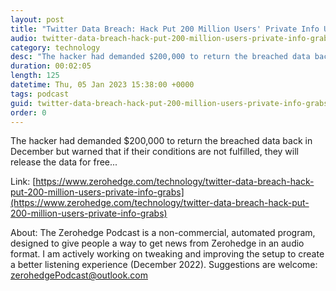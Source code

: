```yaml
---
layout: post
title: "Twitter Data Breach: Hack Put 200 Million Users' Private Info Up For Grabs"
audio: twitter-data-breach-hack-put-200-million-users-private-info-grabs-0
category: technology
desc: "The hacker had demanded $200,000 to return the breached data back in December but warned that if their conditions are not fulfilled, they will release the data for free..."
duration: 00:02:05
length: 125
datetime: Thu, 05 Jan 2023 15:38:00 +0000
tags: podcast
guid: twitter-data-breach-hack-put-200-million-users-private-info-grabs-0
order: 0
---
```

The hacker had demanded $200,000 to return the breached data back in December but warned that if their conditions are not fulfilled, they will release the data for free...

Link: [https://www.zerohedge.com/technology/twitter-data-breach-hack-put-200-million-users-private-info-grabs](https://www.zerohedge.com/technology/twitter-data-breach-hack-put-200-million-users-private-info-grabs)

About: The Zerohedge Podcast is a non-commercial, automated program, designed to give people a way to get news from Zerohedge in an audio format.  I am actively working on tweaking and improving the setup to create a better listening experience (December 2022).  Suggestions are welcome: [zerohedgePodcast@outlook.com](mailto:zerohedgePodcast@outlook.com)